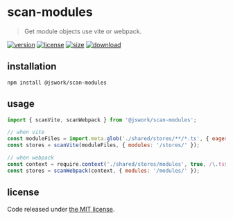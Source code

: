 # scan-modules
> Get module objects use vite or webpack.

[![version][version-image]][version-url]
[![license][license-image]][license-url]
[![size][size-image]][size-url]
[![download][download-image]][download-url]

## installation
```shell
npm install @jswork/scan-modules
```

## usage
```js
import { scanVite, scanWebpack } from '@jswork/scan-modules';

// when vite
const moduleFiles = import.meta.glob('./shared/stores/**/*.ts', { eager: true });
const stores = scanVite(moduleFiles, { modules: '/stores/' });

// when webpack
const context = require.context('./shared/stores/modules', true, /\.ts$/);
const stores = scanWebpack(context, { modules: '/modules/' });
```

## license
Code released under [the MIT license](https://github.com/afeiship/scan-modules/blob/master/LICENSE.txt).

[version-image]: https://img.shields.io/npm/v/@jswork/scan-modules
[version-url]: https://npmjs.org/package/@jswork/scan-modules

[license-image]: https://img.shields.io/npm/l/@jswork/scan-modules
[license-url]: https://github.com/afeiship/scan-modules/blob/master/LICENSE.txt

[size-image]: https://img.shields.io/bundlephobia/minzip/@jswork/scan-modules
[size-url]: https://github.com/afeiship/scan-modules/blob/master/dist/index.min.js

[download-image]: https://img.shields.io/npm/dm/@jswork/scan-modules
[download-url]: https://www.npmjs.com/package/@jswork/scan-modules

